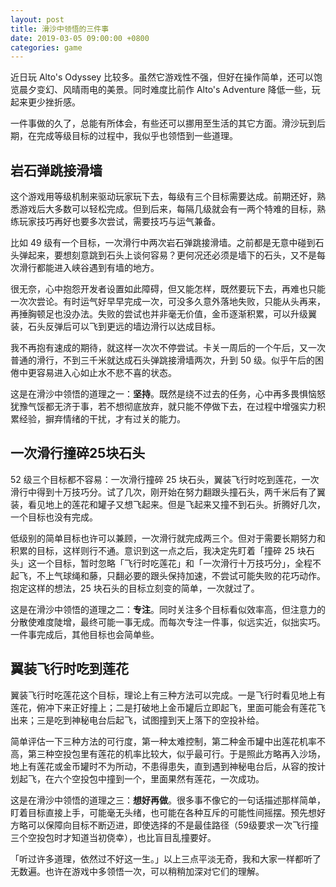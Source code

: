 ```yaml
---
layout: post
title: 滑沙中领悟的三件事
date: 2019-03-05 09:00:00 +0800
categories: game
---
```

近日玩 Alto's Odyssey 比较多。虽然它游戏性不强，但好在操作简单，还可以饱览晨夕变幻、风晴雨电的美景。同时难度比前作 Alto's Adventure 降低一些，玩起来更少挫折感。

一件事做的久了，总能有所体会，有些还可以挪用至生活的其它方面。滑沙玩到后期，在完成等级目标的过程中，我似乎也领悟到一些道理。

## 岩石弹跳接滑墙

这个游戏用等级机制来驱动玩家玩下去，每级有三个目标需要达成。前期还好，熟悉游戏后大多数可以轻松完成。但到后来，每隔几级就会有一两个特难的目标，熟练玩家技巧再好也要多次尝试，需要技巧与运气兼备。

比如 49 级有一个目标，一次滑行中两次岩石弹跳接滑墙。之前都是无意中碰到石头弹起来，要想刻意跳到石头上谈何容易？更何况还必须是墙下的石头，又不是每次滑行都能进入峡谷遇到有墙的地方。

很无奈，心中抱怨开发者设置如此障碍，但又能怎样，既然要玩下去，再难也只能一次次尝论。有时运气好早早完成一次，可没多久意外落地失败，只能从头再来，再捶胸顿足也没办法。失败的尝试也并非毫无价值，金币逐渐积累，可以升级翼装，石头反弹后可以飞到更远的墙边滑行以达成目标。

我不再抱有速成的期待，就这样一次次不停尝试。卡关一周后的一个午后，又一次普通的滑行，不到三千米就达成石头弹跳接滑墙两次，升到 50 级。似乎午后的困倦中更容易进入心如止水不悲不喜的状态。

这是在滑沙中领悟的道理之一：**坚持**。既然是绕不过去的任务，心中再多畏惧恼怒犹豫气馁都无济于事，若不想彻底放弃，就只能不停做下去，在过程中增强实力积累经验，摒弃情绪的干扰，才有过关的能力。

## 一次滑行撞碎25块石头

52 级三个目标都不容易：一次滑行撞碎 25 块石头，翼装飞行时吃到莲花，一次滑行中得到十万技巧分。试了几次，刚开始在努力翻跟头撞石头，两千米后有了翼装，看见地上的莲花和罐子又想飞起来。但是飞起来又撞不到石头。折腾好几次，一个目标也没有完成。

低级别的简单目标也许可以兼顾，一次滑行就完成两三个。但对于需要长期努力和积累的目标，这样则行不通。意识到这一点之后，我决定先盯着「撞碎 25 块石头」这一个目标，暂时忽略「飞行时吃莲花」和「一次滑行十万技巧分」，全程不起飞，不上气球绳和藤，只翻必要的跟头保持加速，不尝试可能失败的花巧动作。抱定这样的想法，25 块石头的目标立刻变的简单，一次就过了。

这是在滑沙中领悟的道理之二：**专注**。同时关注多个目标看似效率高，但注意力的分散使难度陡增，最终可能一事无成。而每次专注一件事，似远实近，似拙实巧。一件事完成后，其他目标也会简单些。

## 翼装飞行时吃到莲花

翼装飞行时吃莲花这个目标，理论上有三种方法可以完成。一是飞行时看见地上有莲花，俯冲下来正好撞上；二是打破地上金币罐后立即起飞，里面可能会有莲花飞出来；三是吃到神秘电台后起飞，试图撞到天上落下的空投补给。

简单评估一下三种方法的可行度，第一种太难控制，第二种金币罐中出莲花机率不高，第三种空投包里有莲花的机率比较大，似乎最可行。于是照此方略再入沙场，地上有莲花或金币罐时不为所动，不患得患失，直到遇到神秘电台后，从容的按计划起飞，在六个空投包中撞到一个，里面果然有莲花，一次成功。

这是在滑沙中领悟的道理之三：**想好再做**。很多事不像它的一句话描述那样简单，盯着目标直接上手，可能毫无头绪，也可能在各种互斥的可能性间摇摆。预先想好方略可以保障向目标不断迈进，即使选择的不是最佳路径（59级要求一次飞行撞三个空投包时才知道当初侥幸），也比盲目乱撞要好。

「听过许多道理，依然过不好这一生。」以上三点平淡无奇，我和大家一样都听了无数遍。也许在游戏中多领悟一次，可以稍稍加深对它们的理解。
